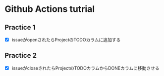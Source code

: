 # Github Actions tutrial


## Practice 1

- [x] issueがopenされたらProjectのTODOカラムに追加する

## Practice 2

- [x] issueがcloseされたらProjectのTODOカラムからDONEカラムに移動させる
